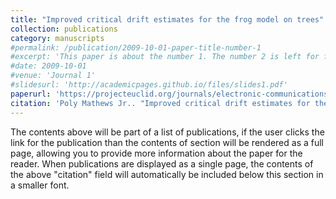 ```yaml
---
title: "Improved critical drift estimates for the frog model on trees"
collection: publications
category: manuscripts
#permalink: /publication/2009-10-01-paper-title-number-1
#excerpt: 'This paper is about the number 1. The number 2 is left for future work.'
#date: 2009-10-01
#venue: 'Journal 1'
#slidesurl: 'http://academicpages.github.io/files/slides1.pdf'
paperurl: 'https://projecteuclid.org/journals/electronic-communications-in-probability/volume-29/issue-none/Improved-critical-drift-estimates-for-the-frog-model-on-trees/10.1214/24-ECP606.full?tab=ArticleLink'
citation: 'Poly Mathews Jr.. "Improved critical drift estimates for the frog model on trees." Electron. Commun. Probab. 29 1 - 14, 2024. https://doi.org/10.1214/24-ECP606'
---
```


The contents above will be part of a list of publications, if the user clicks the link for the publication than the contents of section will be rendered as a full page, allowing you to provide more information about the paper for the reader. When publications are displayed as a single page, the contents of the above "citation" field will automatically be included below this section in a smaller font.
